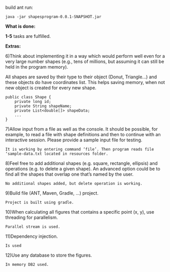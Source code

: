 build ant run:

    java -jar shapesprogram-0.0.1-SNAPSHOT.jar

**What is done:**<br />

**1-5** tasks are fulfilled.

**Extras:**

6)Think about implementing it in a way which would perform well even for a very large number shapes (e.g., tens of millions, but assuming it can still be held in the program memory).

   All shapes are saved by their type to their object (Donut, Triangle...) and these objects do have coordinates list. This helps saving memory, when not new object is created for every new shape.

    public class Shape {
        private long id;
        private String shapeName;
        private List<double[]> shapeData;
        ...
    }

7)Allow input from a file as well as the console. It should be possible, for example, to read a file with shape definitions and then to continue with an interactive session. Please provide a sample input file for testing.

    It is working by entering command ‘file’. Then program reads file ‘sample-data.txt located in resources folder.


8)Feel free to add additional shapes (e.g. square, rectangle, ellipsis) and operations (e.g. to delete a given shape). An advanced option could be to find all the shapes that overlap one that’s named by the user. 

    No additional shapes added, but delete operation is working.


9)Build file (ANT, Maven, Gradle, …) project.
 
	Project is built using gradle.


10)When calculating all figures that contains a specific point (x, y), use threading for parallelism.
 
	Parallel stream is used.

11)Dependency injection.
 
	Is used

12)Use any database to store the figures.
 
	In memory DB2 used.








